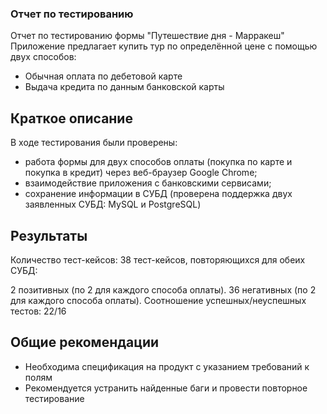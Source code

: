 ### Отчет по тестированию
Отчет по тестированию формы "Путешествие дня - Марракеш"
Приложение предлагает купить тур по определённой цене с помощью двух способов:

- Обычная оплата по дебетовой карте
- Выдача кредита по данным банковской карты

## Краткое описание
В ходе тестирования были проверены:

- работа формы для двух способов оплаты (покупка по карте и покупка в кредит) через веб-браузер Google Chrome;
- взаимодействие приложения с банковскими сервисами;
- сохранение информации в СУБД (проверена поддержка двух заявленных СУБД: MySQL и PostgreSQL)

## Результаты
Количество тест-кейсов: 38 тест-кейсов, повторяющихся для обеих СУБД:

2 позитивных (по 2 для каждого способа оплаты).
36 негативных (по 2 для каждого способа оплаты).
Соотношение успешных/неуспешных тестов: 22/16

## Общие рекомендации

- Необходима спецификация на продукт с указанием требований к полям
- Рекомендуется устранить найденные баги и провести повторное тестирование

